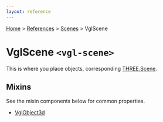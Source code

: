 ```yaml
---
layout: reference
---
```

[Home](..) &gt; [References](.) &gt; [Scenes](.#scenes) &gt; VglScene
# VglScene `<vgl-scene>`
This is where you place objects, corresponding [THREE.Scene](https://threejs.org/docs/index.html#api/scenes/Scene).
## Mixins
See the mixin components below for common properties.
* [VglObject3d](vgl-object3d)
